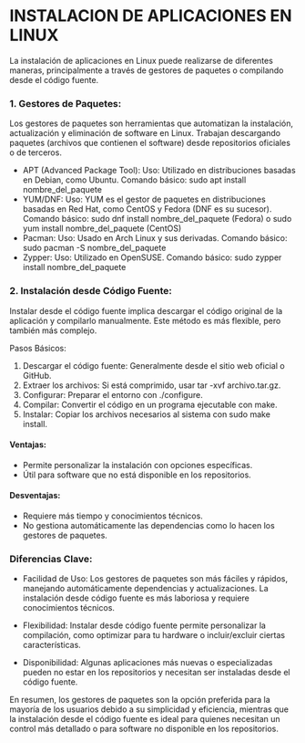 # INSTALACION DE APLICACIONES EN LINUX

La instalación de aplicaciones en Linux puede realizarse de diferentes maneras, principalmente a través de gestores de paquetes o compilando desde el código fuente.

### 1. Gestores de Paquetes:

Los gestores de paquetes son herramientas que automatizan la instalación, actualización y eliminación de software en Linux. Trabajan descargando paquetes (archivos que contienen el software) desde repositorios oficiales o de terceros.

- APT (Advanced Package Tool):
Uso: Utilizado en distribuciones basadas en Debian, como Ubuntu.
Comando básico: sudo apt install nombre_del_paquete
- YUM/DNF:
Uso: YUM es el gestor de paquetes en distribuciones basadas en Red Hat, como CentOS y Fedora (DNF es su sucesor).
Comando básico: sudo dnf install nombre_del_paquete (Fedora) o sudo yum install nombre_del_paquete (CentOS)
- Pacman:
Uso: Usado en Arch Linux y sus derivadas.
Comando básico: sudo pacman -S nombre_del_paquete
- Zypper:
Uso: Utilizado en OpenSUSE.
Comando básico: sudo zypper install nombre_del_paquete

### 2. Instalación desde Código Fuente:

Instalar desde el código fuente implica descargar el código original de la aplicación y compilarlo manualmente. Este método es más flexible, pero también más complejo.

Pasos Básicos:

1. Descargar el código fuente: Generalmente desde el sitio web oficial o GitHub.
2. Extraer los archivos: Si está comprimido, usar tar -xvf archivo.tar.gz.
3. Configurar: Preparar el entorno con ./configure.
4. Compilar: Convertir el código en un programa ejecutable con make.
5. Instalar: Copiar los archivos necesarios al sistema con sudo make install.

#### Ventajas:

 -  Permite personalizar la instalación con opciones específicas.
-  Útil para software que no está disponible en los repositorios.
#### Desventajas:

- Requiere más tiempo y conocimientos técnicos.
- No gestiona automáticamente las dependencias como lo hacen los gestores de paquetes.

### Diferencias Clave:

- Facilidad de Uso: Los gestores de paquetes son más fáciles y rápidos, manejando automáticamente dependencias y actualizaciones. La instalación desde código fuente es más laboriosa y requiere conocimientos técnicos.

- Flexibilidad: Instalar desde código fuente permite personalizar la compilación, como optimizar para tu hardware o incluir/excluir ciertas características.

- Disponibilidad: Algunas aplicaciones más nuevas o especializadas pueden no estar en los repositorios y necesitan ser instaladas desde el código fuente.

En resumen, los gestores de paquetes son la opción preferida para la mayoría de los usuarios debido a su simplicidad y eficiencia, mientras que la instalación desde el código fuente es ideal para quienes necesitan un control más detallado o para software no disponible en los repositorios.